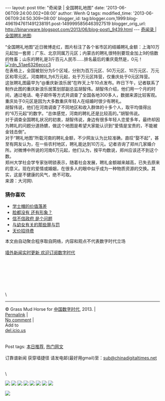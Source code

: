 --- layout: post title: "奇闻录 | 全国聘礼地图" date:
'2013-06-06T09:24:00.002+08:00' author: Wenh Q tags: modified\_time:
'2013-06-06T09:24:50.309+08:00' blogger\_id:
tag:blogger.com,1999:blog-4961947611491238191.post-1499995856463927519
blogger\_orig\_url:
http://binaryware.blogspot.com/2013/06/blog-post\_9439.html --- [奇闻录
|
全国聘礼地图](http://feedproxy.google.com/~r/chinagfwblog/~3/-vEAjEqVImI/):
\
\
“全国聘礼地图”近日微博走红，图片标注了各个省市区的结婚聘礼金额：上海10万元起加一套房；广东、北京同属万元区；内蒙古的聘礼很特别要现金加上9的倍数的牲畜；山东的聘礼是3斤百元人民币……排名最后的重庆竟然是，0元！\
[![rdn\_51ae6326eccc3](https://qiwen.lu/wp-content/uploads/rdn_51ae6326eccc3.jpg)](https://qiwen.lu/17298.html/rdn_51ae6326eccc3)\
在表格上，全国被划分为5个区域，分别为百万元区、50万元区、10万元区、万元区和零元区。河南聘礼为6万元起，处于万元区阵营，仅重庆处于0元区阵营。\
这张聘礼图最早为“@重庆新浪乐居”在昨天上午10点发布。昨日下午，记者联系了制作此图的重庆新浪乐居策划部副总监胡智伟。胡智伟介绍，他们用一个月的时间，通过电话、电子邮件等方式共调查了全国各地300多人，数据来源比较客观。重庆处于0元区是因为大多数重庆年轻人在结婚时很少有聘礼。\
胡智伟说，他们在河南调查了不同地区和收入群体的十多个人，取平均值得出的“6万元起”的数字。“总体感觉，河南的聘礼还是比较高的。”胡智伟说。\
对于调查全国聘礼状况的初衷，胡智伟说，身边有很多年轻人恋爱多年，最终却因为聘礼的问题分道扬镳，做这个地图是希望大家能认识到“爱情是宝贵的，不能被金钱击倒”。\
对于“聘礼地图”所载河南的聘礼金额，不少网友认为比较准确，直叹“娶不起”，甚至有网友认为，在一些农村地区，聘礼能达到10万元。记者咨询了郑州几家婚介所。对微博中所说的河南6万元起，他们认为，按平均数说，郑州应该还不到这个数。\
郑州大学社会学专家张明锁表示，随着社会发展，聘礼金额越来越高，已失去原来的意义。现在的爱情或婚姻，在很多人的眼中似乎成为一种物质资源的交换。其实，这是不健康的风气，绝不可取。\
来源：大河网\

### 猜你喜欢

-   [学士帽的价值落差](https://qiwen.lu/15964.html)
-   [脸都没有 还有形象？](https://qiwen.lu/16782.html)
-   [信不信政府 是个问题](https://qiwen.lu/16282.html)
-   [与幼女有关的那些罪与罚](https://qiwen.lu/16471.html)
-   [天价招待费](https://qiwen.lu/16333.html)

本文由自动聚合程序取自网络，内容和观点不代表数字时代立场\
\
[墙外新闻实时更新 欢迎订阅数字时代](http://eepurl.com/msuvD)\
\
\
\
\
\
\
\
\

* * * * *

© Grass Mud Horse for
[中国数字时代](https://kexueshangwang.info/chinese), 2013. |\
[Permalink](https://kexueshangwang.info/chinese/2013/06/%e5%a5%87%e9%97%bb%e5%bd%95-%e5%85%a8%e5%9b%bd%e8%81%98%e7%a4%bc%e5%9c%b0%e5%9b%be/)
|\
[No
comment](https://kexueshangwang.info/chinese/2013/06/%e5%a5%87%e9%97%bb%e5%bd%95-%e5%85%a8%e5%9b%bd%e8%81%98%e7%a4%bc%e5%9c%b0%e5%9b%be/#comments)
|\
Add to\
[del.icio.us](http://del.icio.us/post?url=https://kexueshangwang.info/chinese/2013/06/%e5%a5%87%e9%97%bb%e5%bd%95-%e5%85%a8%e5%9b%bd%e8%81%98%e7%a4%bc%e5%9c%b0%e5%9b%be/&title=%E5%A5%87%E9%97%BB%E5%BD%95%20%7C%20%E5%85%A8%E5%9B%BD%E8%81%98%E7%A4%BC%E5%9C%B0%E5%9B%BE)\
\
\
Post tags:
[本日推荐](https://kexueshangwang.info/chinese/tag/%e6%9c%ac%e6%97%a5%e6%8e%a8%e8%8d%90/?category=10466),
[热门网文](https://kexueshangwang.info/chinese/tag/%e7%83%ad%e9%97%a8%e7%bd%91%e6%96%87/?category=10466)\
\
订靠谱新闻 获穿墙捷径
请发电邮(最好用gmail)至：sub@chinadigitaltimes.net\
\
\
\

[![](http://feeds.feedburner.com/~ff/chinagfwblog?d=yIl2AUoC8zA)](http://feeds.feedburner.com/~ff/chinagfwblog?a=-vEAjEqVImI:mETY7n7DldA:yIl2AUoC8zA)
[![](http://feeds.feedburner.com/~ff/chinagfwblog?i=-vEAjEqVImI:mETY7n7DldA:-BTjWOF_DHI)](http://feeds.feedburner.com/~ff/chinagfwblog?a=-vEAjEqVImI:mETY7n7DldA:-BTjWOF_DHI)
[![](http://feeds.feedburner.com/~ff/chinagfwblog?i=-vEAjEqVImI:mETY7n7DldA:F7zBnMyn0Lo)](http://feeds.feedburner.com/~ff/chinagfwblog?a=-vEAjEqVImI:mETY7n7DldA:F7zBnMyn0Lo)
[![](http://feeds.feedburner.com/~ff/chinagfwblog?i=-vEAjEqVImI:mETY7n7DldA:V_sGLiPBpWU)](http://feeds.feedburner.com/~ff/chinagfwblog?a=-vEAjEqVImI:mETY7n7DldA:V_sGLiPBpWU)
[![](http://feeds.feedburner.com/~ff/chinagfwblog?d=qj6IDK7rITs)](http://feeds.feedburner.com/~ff/chinagfwblog?a=-vEAjEqVImI:mETY7n7DldA:qj6IDK7rITs)
[![](http://feeds.feedburner.com/~ff/chinagfwblog?d=l6gmwiTKsz0)](http://feeds.feedburner.com/~ff/chinagfwblog?a=-vEAjEqVImI:mETY7n7DldA:l6gmwiTKsz0)
[![](http://feeds.feedburner.com/~ff/chinagfwblog?i=-vEAjEqVImI:mETY7n7DldA:gIN9vFwOqvQ)](http://feeds.feedburner.com/~ff/chinagfwblog?a=-vEAjEqVImI:mETY7n7DldA:gIN9vFwOqvQ)
[![](http://feeds.feedburner.com/~ff/chinagfwblog?d=TzevzKxY174)](http://feeds.feedburner.com/~ff/chinagfwblog?a=-vEAjEqVImI:mETY7n7DldA:TzevzKxY174)

![](http://feeds.feedburner.com/~r/chinagfwblog/~4/-vEAjEqVImI)
